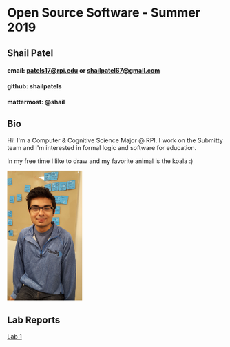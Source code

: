 # Open Source Software - Summer 2019
## Shail Patel

#### email: patels17@rpi.edu or shailpatel67@gmail.com
#### github: shailpatels
#### mattermost: @shail

## Bio
Hi! I'm a Computer & Cognitive Science Major @ RPI. I work
on the Submitty team and I'm interested in formal logic and
software for education. 

In my free time I like to draw and my favorite animal is the koala :)

<img src = "me.jpg" height="300" />

## Lab Reports
[Lab 1](labs/lab-01/report.md)